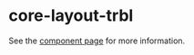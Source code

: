 core-layout-trbl
==

See the [component page](http://polymer-project.org/docs/elements/core-elements.html#core-layout-trbl) for more information.
